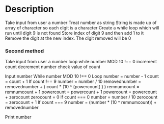 # Description
Take input from user a number
Treat number as string
String is made up of array of character so each digit is a character 
Create a while loop which will run until digit 9 is not found
Store index of digit 9 and then add 1 to it
Remove the digit at the new index. The digit removed will be 0

### Second method 

Take input from user a number
loop while number MOD 10 !== 0
  increment count
  decrement number
check value of count 
 

Input number 
While number MOD 10 !== 0 Loop
  number = number - 1
  count = count + 1
If count !== 9 
  number = number / 10
  removednumber = removednumber + ( count * (10 ^ (powercount) ) )
  remnumcount = remnumcount + 1
  powercount = powercount + 1
  powercount = powercount + zerocount
  zerocount = 0
If count === 0
  number = number / 10
  zerocount = zerocount + 1
If count === 9 
  number = (number * (10 ^ remnumcount)) + removednumber

Print number
  





